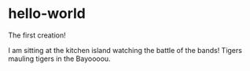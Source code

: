 # hello-world
The first creation!

I am sitting at the kitchen island watching the battle of the bands!
Tigers mauling tigers in the Bayoooou. 
